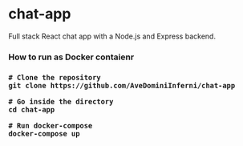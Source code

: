<h1>chat-app</h1>
Full stack React chat app with a Node.js and Express backend.
<h3>How to run as Docker contaienr<h3>
 
```
# Clone the repository
git clone https://github.com/AveDominiInferni/chat-app

# Go inside the directory
cd chat-app

# Run docker-compose
docker-compose up
```

